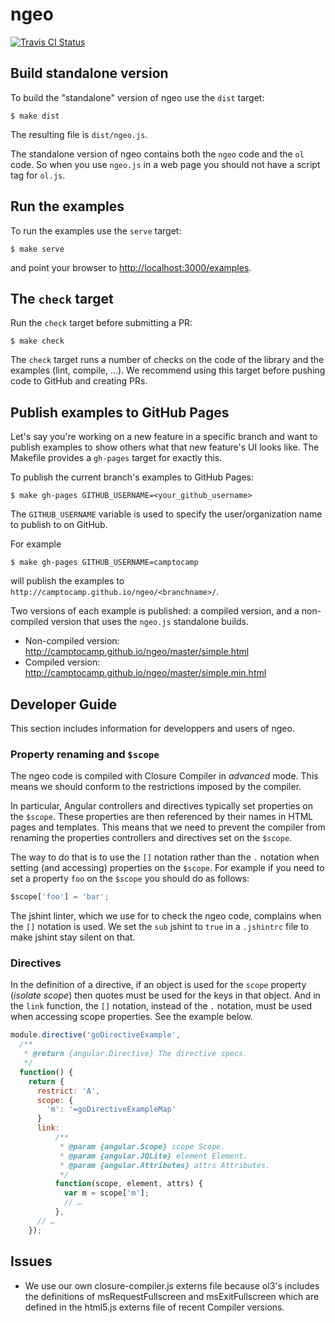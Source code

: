# ngeo

[![Travis CI Status](https://api.travis-ci.org/camptocamp/ngeo.svg?branch=master)](https://travis-ci.org/camptocamp/ngeo)

## Build standalone version

To build the "standalone" version of ngeo use the `dist` target:

```shell
$ make dist
```

The resulting file is `dist/ngeo.js`.

The standalone version of ngeo contains both the `ngeo` code and the `ol` code.
So when you use `ngeo.js` in a web page you should not have a script tag for
`ol.js`.

## Run the examples

To run the examples use the `serve` target:

```shell
$ make serve
```

and point your browser to
[http://localhost:3000/examples](http://localhost:3000/examples).

## The `check` target

Run the `check` target before submitting a PR:

```shell
$ make check
```

The `check` target runs a number of checks on the code of the library and
the examples (lint, compile, …). We recommend using this target before pushing
code to GitHub and creating PRs.

## Publish examples to GitHub Pages

Let's say you're working on a new feature in a specific branch and want to
publish examples to show others what that new feature's UI looks like. The
Makefile provides a `gh-pages` target for exactly this.

To publish the current branch's examples to GitHub Pages:

```shell
$ make gh-pages GITHUB_USERNAME=<your_github_username>
```

The `GITHUB_USERNAME` variable is used to specify the user/organization name to
publish to on GitHub.

For example

```shell
$ make gh-pages GITHUB_USERNAME=camptocamp
```

will publish the examples to `http://camptocamp.github.io/ngeo/<branchname>/`.

Two versions of each example is published: a compiled version, and
a non-compiled version that uses the `ngeo.js` standalone builds.

* Non-compiled version: http://camptocamp.github.io/ngeo/master/simple.html
* Compiled version: http://camptocamp.github.io/ngeo/master/simple.min.html

## Developer Guide

This section includes information for developpers and users of ngeo.

### Property renaming and `$scope`

The ngeo code is compiled with Closure Compiler in *advanced* mode. This
means we should conform to the restrictions imposed by the compiler.

In particular, Angular controllers and directives typically set properties on
the `$scope`. These properties are then referenced by their names in HTML pages
and templates. This means that we need to prevent the compiler from renaming
the properties controllers and directives set on the `$scope`.

The way to do that is to use the `[]` notation rather than the `.` notation
when setting (and accessing) properties on the `$scope`. For example if you
need to set a property `foo` on the `$scope` you should do as follows:

```js
$scope['foo'] = 'bar';
```

The jshint linter, which we use for to check the ngeo code, complains when the
`[]` notation is used. We set the `sub` jshint to `true` in a `.jshintrc` file
to make jshint stay silent on that.

### Directives

In the definition of a directive, if an object is used for the `scope` property
(*isolate scope*) then quotes must be used for the keys in that object. And in
the `link` function, the `[]` notation, instead of the `.` notation, must be
used when accessing scope properties. See the example below.

```js
module.directive('goDirectiveExample',
  /**
   * @return {angular.Directive} The directive specs.
   */
  function() {
    return {
      restrict: 'A',
      scope: {
        'm': '=goDirectiveExampleMap'
      }
      link:
          /**
           * @param {angular.Scope} scope Scope.
           * @param {angular.JQLite} element Element.
           * @param {angular.Attributes} attrs Attributes.
           */
          function(scope, element, attrs) {
            var m = scope['m'];
            // …
          },
      // …
    });
```

## Issues

* We use our own closure-compiler.js externs file because ol3's includes the
  definitions of msRequestFullscreen and msExitFullscreen which are defined in
  the html5.js externs file of recent Compiler versions.
